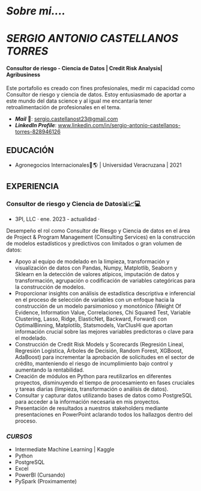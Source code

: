 # *Sobre mi....*
# ***SERGIO ANTONIO CASTELLANOS TORRES***
#### Consultor de riesgo - Ciencia de Datos | Credit Risk Analysis| Agribusiness

Este portafolio es creado con fines profesionales, medir mi capacidad como Consultor de riesgo y ciencia de datos. 
Estoy entusiasmado de aportar a este mundo del data science y al igual me encantaría tener retroalimentación de profesionales en el tema.

- ***Mail*** 📩: sergio.castellanost23@gmail.com
- ***LinkedIn Profile***: www.linkedin.com/in/sergio-antonio-castellanos-torres-828946126


## EDUCACIÓN 
- Agronegocios Internacionales🌾🌎 | Universidad Veracruzana | 2021

## EXPERIENCIA 
 
### Consultor de riesgo y Ciencia de Datos📊📈💻 
- 3PI, LLC · ene. 2023 - actualidad ·

Desempeño el rol como Consultor de Riesgo y Ciencia de datos en el área de Project & Program Management (Consulting Services) en la construcción de modelos estadísticos y predictivos con limitados o gran volumen de datos:
 
- Apoyo al equipo de modelado en la limpieza, transformación y visualización de datos con Pandas, Numpy, Matplotlib, Seaborn y Sklearn en la detección de valores atípicos, imputación de datos y transformación, agrupación o codificación de variables categóricas para la construcción de modelos.
- Proporcionar insights con análisis de estadística descriptiva e inferencial en el proceso de selección de variables con un enfoque hacia la construcción de un modelo parsimonioso y monotónico (Weight Of Evidence, Information Value, Correlaciones, Chi Squared Test, Variable Clustering, Lasso, Ridge, ElasticNet, Backward, Forward) con OptimalBinning, Matplotlib, Statsmodels, VarClusHi que aportan información crucial sobre las mejores variables predictoras o clave para el modelado.
- Construcción de Credit Risk Models y Scorecards (Regresión Lineal, Regresión Logística, Árboles de Decisión, Random Forest, XGBoost, AdaBoost) para incrementar la aprobación de solicitudes en el sector de crédito, manteniendo el riesgo de incumplimiento bajo control y aumentando la rentabilidad.
- Creación de módulos en Python para reutilizarlos en diferentes proyectos, disminuyendo el tiempo de procesamiento en fases cruciales y tareas diarias (limpieza, transformación o análisis de datos).
- Consultar y capturar datos utilizando bases de datos como PostgreSQL para acceder a la información necesaria en mis proyectos.
- Presentación de resultados a nuestros stakeholders mediante presentaciones en PowerPoint aclarando todos los hallazgos dentro del proceso.



### ***CURSOS***
- Intermediate Machine Learning | Kaggle
- Python
- PostgreSQL
- Excel
- PowerBI (Cursando)
- PySpark (Proximamente)
